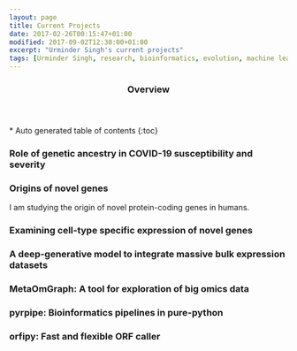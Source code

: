 ```yaml
---
layout: page
title: Current Projects
date: 2017-02-26T00:15:47+01:00
modified: 2017-09-02T12:30:00+01:00
excerpt: "Urminder Singh's current projects"
tags: [Urminder Singh, research, bioinformatics, evolution, machine learning]
---
```



<section id="table-of-contents" class="toc">
  <header>
    <h3>Overview</h3>
  </header>
<div id="drawer" markdown="1">
*  Auto generated table of contents
{:toc}
</div>
</section><!-- /#table-of-contents -->


### Role of genetic ancestry in COVID-19 susceptibility and severity

### Origins of novel genes

I am studying the origin of novel protein-coding genes in humans.


### Examining cell-type specific expression of novel genes


### A deep-generative model to integrate massive bulk expression datasets



### MetaOmGraph: A tool for exploration of big omics data


### pyrpipe: Bioinformatics pipelines in pure-python


### orfipy: Fast and flexible ORF caller
